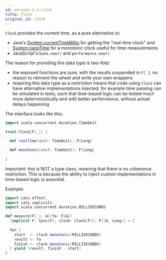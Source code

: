 ```yaml
---
id: version-2.x-clock
title: Clock
original_id: clock
---
```


`Clock` provides the current time, as a pure alternative to:

- Java's [System.currentTimeMillis](https://docs.oracle.com/javase/8/docs/api/java/lang/System.html#currentTimeMillis--)
  for getting the "real-time clock" and
  [System.nanoTime](https://docs.oracle.com/javase/8/docs/api/java/lang/System.html#nanoTime--)
  for a monotonic clock useful for time measurements
- JavaScript's `Date.now()` and `performance.now()` 
  
The reason for providing this data type is two-fold:

- the exposed functions are pure, with the results suspended in `F[_]`,
  no reason to reinvent the wheel and write your own wrappers
- requiring this data type as a restriction means that code using
  `Clock` can have alternative implementations injected; for example
  time passing can be simulated in tests, such that time-based logic
  can be tested much more deterministically and with better performance,
  without actual delays happening
  
The interface looks like this:

```scala mdoc:silent
import scala.concurrent.duration.TimeUnit

trait Clock[F[_]] {

  def realTime(unit: TimeUnit): F[Long]

  def monotonic(unit: TimeUnit): F[Long]
  
}
```

Important: this is NOT a type class, meaning that there is no coherence restriction. 
This is because the ability to inject custom implementations in time-based
logic is essential.

Example:

```scala mdoc:reset:silent
import cats.effect._
import cats.implicits._
import scala.concurrent.duration.MILLISECONDS

def measure[F[_], A](fa: F[A])
  (implicit F: Sync[F], clock: Clock[F]): F[(A, Long)] = {
  
  for {
    start  <- clock.monotonic(MILLISECONDS)
    result <- fa
    finish <- clock.monotonic(MILLISECONDS)
  } yield (result, finish - start)
}
```
